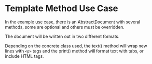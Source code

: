 # Template Method Use Case

In the example use case, there is an AbstractDocument with several methods, some are optional and others must be overridden.

The document will be written out in two different formats.

Depending on the concrete class used, the text() method will wrap new lines with `<p>` tags and the print() method will format text with tabs, or include HTML tags.
